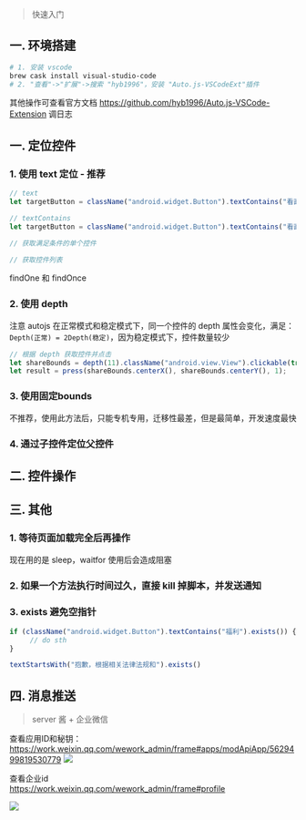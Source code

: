 > 快速入门

## 一. 环境搭建
```bash
# 1. 安装 vscode
brew cask install visual-studio-code
# 2. "查看"->"扩展"->搜索 "hyb1996"，安装 "Auto.js-VSCodeExt"插件
```

其他操作可查看官方文档 https://github.com/hyb1996/Auto.js-VSCode-Extension
调日志

## 一. 定位控件
### 1. 使用 text 定位 - 推荐
```js
// text
let targetButton = className("android.widget.Button").textContains("看直播").findOne();

// textContains
let targetButton = className("android.widget.Button").textContains("看直播").findOne();

// 获取满足条件的单个控件

// 获取控件列表

```

findOne 和 findOnce

### 2. 使用 depth
注意 autojs 在正常模式和稳定模式下，同一个控件的 depth 属性会变化，满足：`Depth(正常) = 2Depth(稳定)`，因为稳定模式下，控件数量较少

```js
// 根据 depth 获取控件并点击
let shareBounds = depth(11).className("android.view.View").clickable(true).indexInParent(3).findOne().bounds();
let result = press(shareBounds.centerX(), shareBounds.centerY(), 1);
```

### 3. 使用固定bounds
不推荐，使用此方法后，只能专机专用，迁移性最差，但是最简单，开发速度最快

### 4. 通过子控件定位父控件

## 二. 控件操作




## 三. 其他

### 1. 等待页面加载完全后再操作
现在用的是 sleep，waitfor 使用后会造成阻塞

### 2. 如果一个方法执行时间过久，直接 kill 掉脚本，并发送通知

### 3. exists 避免空指针
```js
if (className("android.widget.Button").textContains("福利").exists()) {
     // do sth
}

textStartsWith("抱歉，根据相关法律法规和").exists()
```


## 四. 消息推送
> server 酱 + 企业微信

查看应用ID和秘钥：https://work.weixin.qq.com/wework_admin/frame#apps/modApiApp/5629499819530779
![](https://cdn.jsdelivr.net/gh/easterfan/picgo/blingbling/2020/20210220101917.png)

查看企业id  
https://work.weixin.qq.com/wework_admin/frame#profile

![](https://cdn.jsdelivr.net/gh/easterfan/picgo/blingbling/2020/20210220102523.png)
